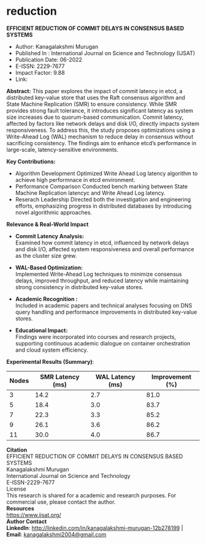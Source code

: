 # reduction
**EFFICIENT REDUCTION OF COMMIT DELAYS IN CONSENSUS BASED SYSTEMS**
* Author: Kanagalakshmi Murugan
* Published In : International Journal on Science and Technology (IJSAT)
* Publication Date: 06-2022
* E-ISSN: 2229-7677
* Impact Factor: 9.88
* Link:

**Abstract:**
This paper explores the impact of commit latency in etcd, a distributed key-value store that uses the Raft consensus algorithm and State Machine Replication (SMR) to ensure consistency. While SMR provides strong fault tolerance, it introduces significant latency as system size increases due to quorum-based communication. Commit latency, affected by factors like network delays and disk I/O, directly impacts system responsiveness. To address this, the study proposes optimizations using a Write-Ahead Log (WAL) mechanism to reduce delay in consensus without sacrificing consistency. The findings aim to enhance etcd’s performance in large-scale, latency-sensitive environments.

**Key Contributions:**
* Algorithm Development
  Optimized Write Ahead Log latency algorithm to achieve high performnace in etcd environment.
* Performance Comparison
  Conducted bench marking between State Machine Replication latencyc and Write Ahead Log latency. 
* Reserach Leadership
  Directed both the investigation and engineering efforts, emphasizing progress in distributed databases by introducing novel algorithmic approaches.

**Relevance & Real-World Impact**
* **Commit Latency Analysis:**\
Examined how commit latency in etcd, influenced by network delays and disk I/O, affected system responsiveness and overall performance as the cluster size grew.

* **WAL-Based Optimization:**\
Implemented Write-Ahead Log techniques to minimize consensus delays, improved throughput, and reduced latency while maintaining strong consistency in distributed key-value stores.
* **Academic Recognition :** \
    Included in academic papers and technical analyses focusing on DNS query handling and performance improvements in distributed key-value stores.
* **Educational Impact:** \
    Findings were incorporated into courses and research projects, supporting continuous academic dialogue on container orchestration and cloud system efficiency.

**Experimental Results (Summary)**:

  | Nodes | SMR Latency (ms) | WAL Latency (ms) | Improvement (%) |
  |-------|------------------| -----------------| ----------------|
  | 3     | 14.2             | 2.7              | 81.0            |
  | 5     | 18.4             | 3.0              | 83.7            |
  | 7     | 22.3             | 3.3              | 85.2            |
  | 9     | 26.1             | 3.6              | 86.2            |
  | 11    | 30.0             | 4.0              | 86.7            |

**Citation** \
EFFICIENT REDUCTION OF COMMIT DELAYS IN CONSENSUS BASED SYSTEMS \
Kanagalakshmi Murugan \
International Journal on Science and Technology \
E-ISSN-2229-7677 \
License \
This research is shared for a academic and research purposes. For commercial use, please contact the author.\
**Resources** \
https://www.ijsat.org/ \
**Author Contact** \
**LinkedIn**: http://linkedin.com/in/kanagalakshmi-murugan-12b278199 | **Email**: kanagalakshmi2004@gmail.com
